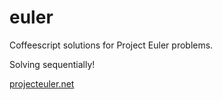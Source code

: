 euler
=====

Coffeescript solutions for Project Euler problems.

Solving sequentially!

<a href="http://projecteuler.net">projecteuler.net</a>
